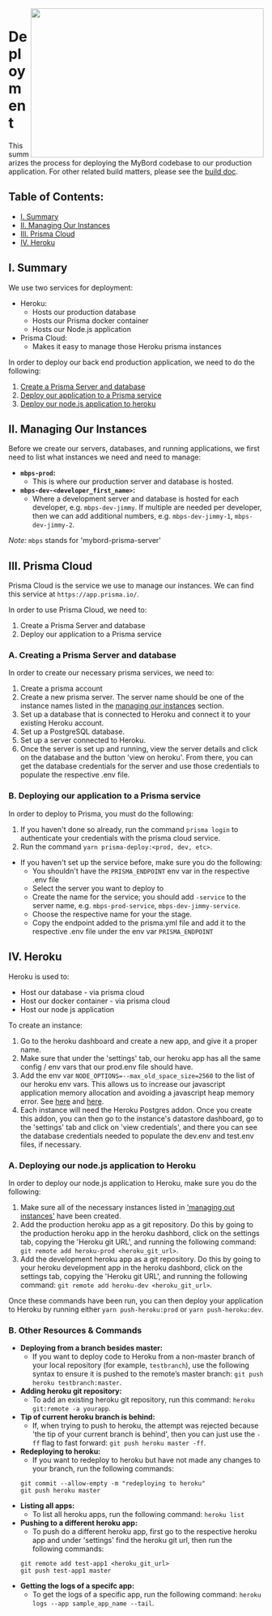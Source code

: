 <img align="right" width="460" height="294" src="https://github.com/jimmy-e/mybord-server/blob/master/etc/assets/rocket.png">

# Deployment

This summarizes the process for deploying the MyBord codebase to our production application. For
other related build matters, please see the [build doc](https://github.com/jimmy-e/mybord-server/blob/master/docs/build.md).

## Table of Contents:

* [I. Summary](#i-summary)
* [II. Managing Our Instances](#ii-managing-our-instances)
* [III. Prisma Cloud](#iii-prisma-cloud)
* [IV. Heroku](#iv-heroku)

## I. Summary

We use two services for deployment:

* Heroku:
  * Hosts our production database
  * Hosts our Prisma docker container
  * Hosts our Node.js application
* Prisma Cloud:
  * Makes it easy to manage those Heroku prisma instances
    
In order to deploy our back end production application, we need to do the following:    

1. [Create a Prisma Server and database](#a-creating-a-prisma-server-and-database)
2. [Deploy our application to a Prisma service](#b-deploying-our-application-to-a-prisma-service)
3. [Deploy our node.js application to heroku](#a-deploying-our-nodejs-application-to-heroku)

## II. Managing Our Instances

Before we create our servers, databases, and running applications, we first need to list what
instances we need and need to manage:

* **`mbps-prod`:**
  * This is where our production server and database is hosted.
* **`mbps-dev-<developer_first_name>`:**
  * Where a development server and database is hosted for each developer, e.g. `mbps-dev-jimmy`.
  If multiple are needed per developer, then we can add additional numbers, e.g. `mbps-dev-jimmy-1`,
  `mbps-dev-jimmy-2`.
  
*Note:* `mbps` stands for 'mybord-prisma-server'

## III. Prisma Cloud

Prisma Cloud is the service we use to manage our instances. We can find this service
at `https://app.prisma.io/`.

In order to use Prisma Cloud, we need to:

1. Create a Prisma Server and database
2. Deploy our application to a Prisma service

### A. Creating a Prisma Server and database

In order to create our necessary prisma services, we need to:

1. Create a prisma account
2. Create a new prisma server. The server name should be one of the instance names listed in the
 [managing our instances](#ii-managing-our-instances) section.
3. Set up a database that is connected to Heroku and connect it to your existing Heroku account.
4. Set up a PostgreSQL database.
5. Set up a server connected to Heroku.
6. Once the server is set up and running, view the server details and click on the database and
the button 'view on heroku'. From there, you can get the database credentials for the server and
 use those credentials to populate the respective .env file.

### B. Deploying our application to a Prisma service

In order to deploy to Prisma, you must do the following:

1. If you haven't done so already, run the command `prisma login` to authenticate your
credentials with the prisma cloud service.
2. Run the command `yarn prisma-deploy:<prod, dev, etc>`.
  *  If you haven't set up the service before, make sure you do the following:
      * You shouldn't have the `PRISMA_ENDPOINT` env var in the respective .env file
      * Select the server you want to deploy to
      * Create the name for the service; you should add `-service` to the server name, e.g.
      `mbps-prod-service`, `mbps-dev-jimmy-service`.
      * Choose the respective name for your the stage.
      * Copy the endpoint added to the prisma.yml file and add it to the respective .env file under
       the env var `PRISMA_ENDPOINT`
       
## IV. Heroku

Heroku is used to:

* Host our database - via prisma cloud
* Host our docker container - via prisma cloud
* Host our node js application

To create an instance:

1. Go to the heroku dashboard and create a new app, and give it a proper name.
2. Make sure that under the 'settings' tab, our heroku app has all the same config / env vars that
our prod.env file should have.
3. Add the env var `NODE_OPTIONS=--max_old_space_size=2560` to the list of our heroku env vars.
This allows us to increase our javascript application memory allocation and avoiding a
javascript heap memory error. See [here](https://stackoverflow.com/questions/59205530/heroku-server-crashes-with-javascript-heap-out-of-memory-when-deploying-react)
and [here](https://stackoverflow.com/questions/38558989/node-js-heap-out-of-memory).
4. Each instance will need the Heroku Postgres addon. Once you create this addon, you can then go to
the instance's datastore dashboard, go to the 'settings' tab and click on 'view credentials',
and there you can see the database credentials needed to populate the dev.env and test.env files,
if necessary.

### A. Deploying our node.js application to Heroku

In order to deploy our node.js application to Heroku, make sure you do the following:

1. Make sure all of the necessary instances listed in ['managing out instances'](#ii-managing-our-instances)
have been created.
2. Add the production heroku app as a git repository. Do this by going to the production heroku
app in the heroku dashbord, click on the settings tab, copying the 'Heroku git URL', and running
the following command: `git remote add heroku-prod <heroku_git_url>`.
3. Add the development heroku app as a git repository. Do this by going to your heroku development
app in the heroku dashbord, click on the settings tab, copying the 'Heroku git URL', and running
the following command: `git remote add heroku-dev <heroku_git_url>`.

Once these commands have been run, you can then deploy your application to Heroku by running
either `yarn push-heroku:prod` or `yarn push-heroku:dev`.

### B. Other Resources & Commands

* **Deploying from a branch besides master:**
  * If you want to deploy code to Heroku from a non-master branch of your local repository
  (for example, `testbranch`), use the following syntax to ensure it is pushed to the remote’s master
  branch: `git push heroku testbranch:master`.
* **Adding heroku git repository:**
  * To add an existing heroku git repository, run this command: `heroku git:remote -a yourapp`.
* **Tip of current heroku branch is behind:**
  * If, when trying to push to heroku, the attempt was rejected because 'the tip of your current
   branch is behind', then you can just use the `-ff` flag to fast forward:
   `git push heroku master -ff`.
* **Redeploying to heroku:**
  * If you want to redeploy to heroku but have not made any changes to your branch, run the
   following commands:
   ```
   git commit --allow-empty -m "redeploying to heroku"
   git push heroku master
   ```
* **Listing all apps:**
  * To list all heroku apps, run the following command: `heroku list`
* **Pushing to a different heroku app:**
  * To push do a different heroku app, first go to the respective heroku app and under 'settings'
  find the heroku git url, then run the following commands:
  ```
  git remote add test-app1 <heroku_git_url>
  git push test-app1 master
  ```
* **Getting the logs of a specifc app:**
  * To get the logs of a specific app, run the following command:
  `heroku logs --app sample_app_name --tail`.
